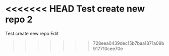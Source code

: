 <<<<<<< HEAD
Test create new repo 2
=======
Test create new repo
Edit 
>>>>>>> 728eea0439dec15b7baa1871a09b917710cee70e
